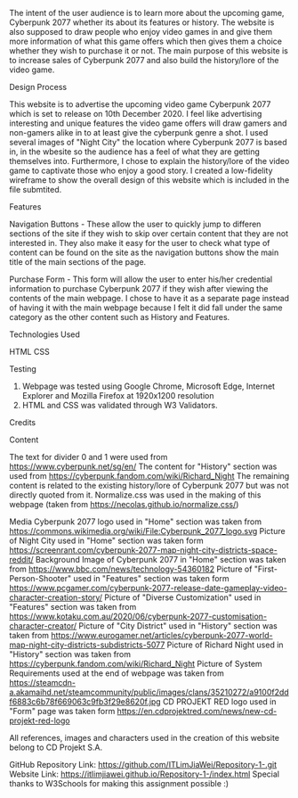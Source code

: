

The intent of the user audience is to learn more about the upcoming game, Cyberpunk 2077 whether its about its features or history.
The website is also supposed to draw people who enjoy video games in and give them more information of what this game offers which then
gives them a choice whether they wish to purchase it or not. The main purpose of this website is to increase sales of Cyberpunk 2077 and
also build the history/lore of the video game.

Design Process

This website is to advertise the upcoming video game Cyberpunk 2077 which is set to release on 10th December 2020. I feel like advertising
interesting and unique features the video game offers will draw gamers and non-gamers alike in to at least give the cyberpunk genre a shot.
I used several images of "Night City" the location where Cyberpunk 2077 is based in, in the wbesite so the audience has a feel of what they
are getting themselves into. Furthermore, I chose to explain the history/lore of the video game to captivate those who enjoy a good story.
I created a low-fidelity wireframe to show the overall design of this website which is included in the file submtited.

Features

Navigation Buttons - These allow the user to quickly jump to differen sections of the site if they wish to skip over certain content that
they are not interested in. They also make it easy for the user to check what type of content can be found on the site as the navigation 
buttons show the main title of the main sections of the page. 

Purchase Form - This form will allow the user to enter his/her credential information to purchase Cyberpunk 2077 if they wish after viewing
the contents of the main webpage. I chose to have it as a separate page instead of having it with the main webpage because I felt it did
fall under the same category as the other content such as History and Features.

Technologies Used

HTML
CSS

Testing 

1. Webpage was tested using Google Chrome, Microsoft Edge, Internet Explorer and Mozilla Firefox at 1920x1200 resolution 
2. HTML and CSS was validated through W3 Validators.

Credits

Content

The text for divider 0 and 1 were used from https://www.cyberpunk.net/sg/en/
The content for "History" section was used from https://cyberpunk.fandom.com/wiki/Richard_Night
The remaining content is related to the existing history/lore of Cyberpunk 2077 but was not directly quoted from it.
Normalize.css was used in the making of this webpage (taken from https://necolas.github.io/normalize.css/)

Media
Cyberpunk 2077 logo used in "Home" section was taken from https://commons.wikimedia.org/wiki/File:Cyberpunk_2077_logo.svg
Picture of Night City used in "Home" section was taken form https://screenrant.com/cyberpunk-2077-map-night-city-districts-space-reddit/
Background Image of Cyberpunk 2077 in "Home" section was taken from https://www.bbc.com/news/technology-54360182
Picture of "First-Person-Shooter" used in "Features" section was taken form https://www.pcgamer.com/cyberpunk-2077-release-date-gameplay-video-character-creation-story/
Picture of "Diverse Customization" used in "Features" section was taken from https://www.kotaku.com.au/2020/06/cyberpunk-2077-customisation-character-creator/
Picture of "City District" used in "History" section was taken from https://www.eurogamer.net/articles/cyberpunk-2077-world-map-night-city-districts-subdistricts-5077
Picture of Richard Night used in "History" section was taken from https://cyberpunk.fandom.com/wiki/Richard_Night
Picture of System Requirements used at the end of webpage was taken from https://steamcdn-a.akamaihd.net/steamcommunity/public/images/clans/35210272/a9100f2ddf6883c6b78f669063c9fb3f29e8620f.jpg
CD PROJEKT RED logo used in "Form" page was taken form https://en.cdprojektred.com/news/new-cd-projekt-red-logo

All references, images and characters used in the creation of this website belong to CD Projekt S.A.

GitHub Repository Link: https://github.com/ITLimJiaWei/Repository-1-.git
Website Link: https://itlimjiawei.github.io/Repository-1-/index.html
Special thanks to W3Schools for making this assignment possible :)
